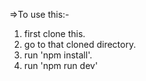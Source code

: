 =>To use this:-
1. first clone this.
2. go to that cloned directory.
3. run 'npm install'.
4. run 'npm run dev'
